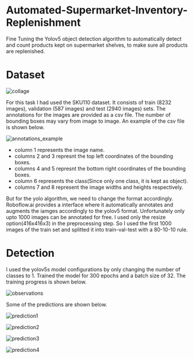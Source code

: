 # Automated-Supermarket-Inventory-Replenishment

Fine Tuning the Yolov5 object detection algorithm to automatically detect and count products kept on supermarket shelves, to make sure all products are replenished.

# Dataset

![collage](https://user-images.githubusercontent.com/63201896/126937855-a686a0ca-c380-49d0-b8ad-bcf6a8961e0e.png)

For this task I had used the SKU110 dataset. It consists of train (8232 images), validation (587 images) and test (2940 images) sets. The annotations for the images are provided as a csv file. The number of bounding boxes may vary from image to image. An example of the csv file is shown below.

![annotations_example](https://user-images.githubusercontent.com/63201896/126936547-9248ea30-2853-48e3-9f65-be2a4c717543.PNG)

* column 1 represents the image name.
* columns 2 and 3 represnt the top left coordinates of the bounding boxes.
* columns 4 and 5 represnt the bottom right coordinates of the bounding boxes.
* column 6 represents the class(Since only one class, it is kept as object).
* columns 7 and 8 represent the image widths and heights respectively.

But for the yolo algorithm, we need to change the format accordingly. Roboflow.ai provides a interface where it automatically annotates and augments the iamges accordingly to the yolov5 format. Unfortunately only upto 1000 images can be annotated for free. I used only the resize option(416x416x3) in the preprocessing step. So I used the first 1000 images of the train set and splitted it into train-val-test with a 80-10-10 rule.

# Detection

I used the yolov5s model configurations by only changing the number of classes to 1. Trained the model for 300 epochs and a batch size of 32. The training progress is shown below.

![observations](https://user-images.githubusercontent.com/63201896/126940121-a1a9c4d1-5a21-4e41-9dd1-4695fdc60990.png)

Some of the predictions are shown below.

![prediction1](https://user-images.githubusercontent.com/63201896/126941099-8d198b61-eadd-4150-9e22-5e6ca97c4fab.png)

![prediction2](https://user-images.githubusercontent.com/63201896/126940964-8f530d15-cbcb-40ed-b92b-758bd182743c.png)

![prediction3](https://user-images.githubusercontent.com/63201896/126940979-f0a815e6-9daf-4110-9dfb-ccc36230f2db.png)

![prediction4](https://user-images.githubusercontent.com/63201896/126940991-d333accb-dc2b-496e-ae2a-73895df49531.png)




